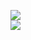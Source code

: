 [![](https://img.shields.io/badge/Made%20With-Github%20Spray-lightgrey.svg?style=for-the-badge&logo=github)](https://github.com/Annihil/github-spray#21156)  
[![](https://i.imgur.com/2DrTn0Z.gif)](https://github.com/Annihil/github-spray)